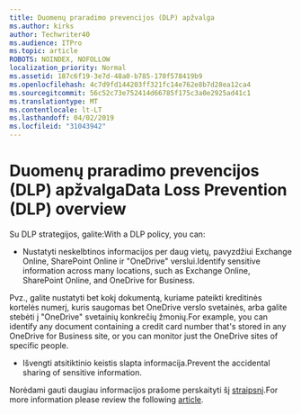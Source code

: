 ```yaml
---
title: Duomenų praradimo prevencijos (DLP) apžvalga
ms.author: kirks
author: Techwriter40
ms.audience: ITPro
ms.topic: article
ROBOTS: NOINDEX, NOFOLLOW
localization_priority: Normal
ms.assetid: 187c6f19-3e7d-48a0-b785-170f578419b9
ms.openlocfilehash: 4c7d9fd144203ff321fc14e762e8b7d28ea12ca4
ms.sourcegitcommit: 56c52c73e752414d66785f175c3a0e2925ad41c1
ms.translationtype: MT
ms.contentlocale: lt-LT
ms.lasthandoff: 04/02/2019
ms.locfileid: "31043942"
---
```

# <a name="data-loss-prevention-dlp-overview"></a><span data-ttu-id="d0297-102">Duomenų praradimo prevencijos (DLP) apžvalga</span><span class="sxs-lookup"><span data-stu-id="d0297-102">Data Loss Prevention (DLP) overview</span></span>

<span data-ttu-id="d0297-103">Su DLP strategijos, galite:</span><span class="sxs-lookup"><span data-stu-id="d0297-103">With a DLP policy, you can:</span></span>

- <span data-ttu-id="d0297-104">Nustatyti neskelbtinos informacijos per daug vietų, pavyzdžiui Exchange Online, SharePoint Online ir "OneDrive" verslui.</span><span class="sxs-lookup"><span data-stu-id="d0297-104">Identify sensitive information across many locations, such as Exchange Online, SharePoint Online, and OneDrive for Business.</span></span>


<span data-ttu-id="d0297-105">Pvz., galite nustatyti bet kokį dokumentą, kuriame pateikti kreditinės kortelės numerį, kuris saugomas bet OneDrive verslo svetainės, arba galite stebėti į "OneDrive" svetainių konkrečių žmonių.</span><span class="sxs-lookup"><span data-stu-id="d0297-105">For example, you can identify any document containing a credit card number that's stored in any OneDrive for Business site, or you can monitor just the OneDrive sites of specific people.</span></span>

- <span data-ttu-id="d0297-106">Išvengti atsitiktinio keistis slapta informacija.</span><span class="sxs-lookup"><span data-stu-id="d0297-106">Prevent the accidental sharing of sensitive information.</span></span>


<span data-ttu-id="d0297-107">Norėdami gauti daugiau informacijos prašome perskaityti šį [straipsnį](https://docs.microsoft.com/en-us/office365/securitycompliance/data-loss-prevention-policies).</span><span class="sxs-lookup"><span data-stu-id="d0297-107">For more information please review the following [article](https://docs.microsoft.com/en-us/office365/securitycompliance/data-loss-prevention-policies).</span></span>

